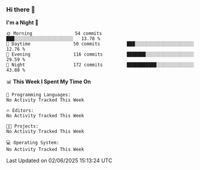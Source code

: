 ### Hi there 👋

<!--
**ALiersEL/ALiersEL** is a ✨ _special_ ✨ repository because its `README.md` (this file) appears on your GitHub profile.

Here are some ideas to get you started:

- 🔭 I’m currently working on ...
- 🌱 I’m currently learning ...
- 👯 I’m looking to collaborate on ...
- 🤔 I’m looking for help with ...
- 💬 Ask me about ...
- 📫 How to reach me: ...
- 😄 Pronouns: ...
- ⚡ Fun fact: ...
-->

<!--START_SECTION:waka-->
**I'm a Night 🦉** 

```text
🌞 Morning                54 commits          ███░░░░░░░░░░░░░░░░░░░░░░   13.78 % 
🌆 Daytime                50 commits          ███░░░░░░░░░░░░░░░░░░░░░░   12.76 % 
🌃 Evening                116 commits         ███████░░░░░░░░░░░░░░░░░░   29.59 % 
🌙 Night                  172 commits         ███████████░░░░░░░░░░░░░░   43.88 % 
```


📊 **This Week I Spent My Time On** 

```text
💬 Programming Languages: 
No Activity Tracked This Week

🔥 Editors: 
No Activity Tracked This Week

🐱‍💻 Projects: 
No Activity Tracked This Week

💻 Operating System: 
No Activity Tracked This Week
```


 Last Updated on 02/06/2025 15:13:24 UTC
<!--END_SECTION:waka-->

